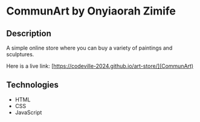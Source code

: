 # CommunArt by Onyiaorah Zimife

## Description

A simple online store where you can buy a variety of paintings and sculptures.

Here is a live link: [https://codeville-2024.github.io/art-store/](CommunArt)

## Technologies
* HTML
* CSS
* JavaScript
